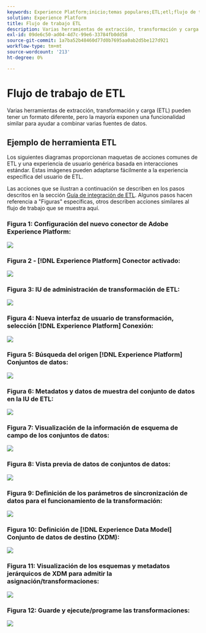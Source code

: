 ```yaml
---
keywords: Experience Platform;inicio;temas populares;ETL;etl;flujo de trabajo de etl;flujo de trabajo de ETL
solution: Experience Platform
title: Flujo de trabajo ETL
description: Varias herramientas de extracción, transformación y carga (ETL) pueden tener un formato diferente, pero la mayoría exponen una funcionalidad similar para ayudar a combinar varias fuentes de datos.
exl-id: 09de6c50-ad04-4d7c-99e6-33784fb0dd58
source-git-commit: 1a7ba52b48460d77d0b7695aa0ab2d5be127d921
workflow-type: tm+mt
source-wordcount: '213'
ht-degree: 0%

---
```


# Flujo de trabajo de ETL

Varias herramientas de extracción, transformación y carga (ETL) pueden tener un formato diferente, pero la mayoría exponen una funcionalidad similar para ayudar a combinar varias fuentes de datos.

## Ejemplo de herramienta ETL

Los siguientes diagramas proporcionan maquetas de acciones comunes de ETL y una experiencia de usuario genérica basada en interacciones estándar. Estas imágenes pueden adaptarse fácilmente a la experiencia específica del usuario de ETL.

Las acciones que se ilustran a continuación se describen en los pasos descritos en la sección [Guía de integración de ETL](home.md). Algunos pasos hacen referencia a &quot;Figuras&quot; específicas, otros describen acciones similares al flujo de trabajo que se muestra aquí.

### Figura 1: Configuración del nuevo conector de Adobe Experience Platform:

![](images/image2.png)

### Figura 2 - [!DNL Experience Platform] Conector activado:

![](images/image3.png)

### Figura 3: IU de administración de transformación de ETL:

![](images/image4.png)

### Figura 4: Nueva interfaz de usuario de transformación, selección [!DNL Experience Platform] Conexión:

![](images/image5.png)

### Figura 5: Búsqueda del origen [!DNL Experience Platform] Conjuntos de datos:

![](images/image6.png)

### Figura 6: Metadatos y datos de muestra del conjunto de datos en la IU de ETL:

![](images/image7.png)

### Figura 7: Visualización de la información de esquema de campo de los conjuntos de datos:

![](images/image8.png)

### Figura 8: Vista previa de datos de conjuntos de datos:

![](images/image9.png)

### Figura 9: Definición de los parámetros de sincronización de datos para el funcionamiento de la transformación:

![](images/image10.png)

### Figura 10: Definición de [!DNL Experience Data Model] Conjunto de datos de destino (XDM):

![](images/image11.png)

### Figura 11: Visualización de los esquemas y metadatos jerárquicos de XDM para admitir la asignación/transformaciones:

![](images/image12.png)

### Figura 12: Guarde y ejecute/programe las transformaciones:

![](images/image13.png)
